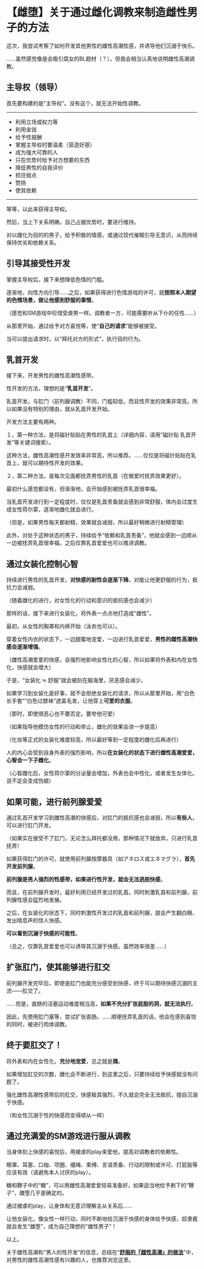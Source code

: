 # 【雌堕】关于通过雌化调教来制造雌性男子的方法 [​](#【雌堕】关于通过雌化调教来制造雌性男子的方法)

这次，我尝试考察了如何开发其他男性的雌性高潮性感，并诱导他们沉溺于快乐。

……虽然感觉像是会吸引腐女的BL题材（？），但我会相当认真地说明雌性高潮调教。

## 主导权（领导） [​](#主导权-领导)

首先要构建的是“主导权”。没有这个，就无法开始性调教。

* * *

+   利用立场或权力等
+   利用金钱
+   给予性报酬
+   掌握主导权时要温柔（营造好感）
+   成为强大可靠的人
+   只在优势时给予对方想要的东西
+   降低男性的自我评价
+   抓住弱点
+   赞扬
+   使其依赖

* * *

等等，以此来获得主导权。

然后，当上下关系明确，自己占据优势时，要进行维持。

对以雌化为目的的男子，给予积极的情感，或通过现代催眠引导无意识，从而持续保持优劣和依赖关系。

## 引导其接受性开发 [​](#引导其接受性开发)

掌握主导权后，接下来想降低色情的门槛。

逐渐地，向性方向引导……之后，如果获得进行色情游戏的许可，就**按照本人期望的色情场景，做让他感到舒服的事情**。

（感觉和SM游戏中珍惜受虐男一样。调教者一方，可能需要听从下仆的任性……）

从那里开始，通过给予对方喜悦等，使“**自己的请求**”能够被接受。

当可以提出请求时，以“拜托对方的形式”，执行目的行为。

## 乳首开发 [​](#乳首开发)

接下来，开发男性的雌性高潮性感带。

性开发的方法，理想的是“**乳首开发**”。

乳首开发，与肛门（前列腺调教）不同，门槛较低，而且性开发的效果非常高，所以如果没有特别的理由，就从乳首开发开始。

开发方法主要有两种。

１，第一种方法，是将磁针贴贴在男性的乳首上（详细内容，请用“磁针贴 乳首开发”等关键词搜索）。

这种方法，雌性高潮性感开发效率非常高，所以推荐。……仅仅是将磁针贴贴在乳首上，就可以期待性开发的效果。

２，第二种方法，是每次见面都抚弄男性的乳首（在做爱时抚弄效果更好）。

最初什么感觉都没有，但渐渐地，会开始感到被抚弄乳首很幸福。

当乳首开发进行到一定程度时，仅仅是乳首责备就会感到非常舒服，体内会过度生成女性荷尔蒙，逐渐地雌化就会进行。

（但是，如果男性每天都射精，效果就会减弱，所以最好稍微进行射精管理）

此外，对处于这种状态的男子，持续给予“依赖和乳首责备”，他就会感到一边顺从一边被抚弄乳首很幸福，之后仅靠乳首爱爱也可以推进调教。

## 通过女装化控制心智 [​](#通过女装化控制心智)

持续进行男性的乳首开发，**对快感的耐性会逐渐下降**，对能让他更舒服的行为，抵抗力会减弱。

（随着雌化的进行，对女性化的行动和意识的抵抗感也会减少）

那样的话，接下来进行女装化，将外表一点点地打造成“雌性”。

最初，从女性的胸罩和内裤开始（泳衣也可以）。

穿着女性内衣的状态下，一边甜蜜地宠爱，一边进行乳首爱爱，**男性的雌性高潮快感会逐渐增强**。

（雌性高潮爱爱的快感，会强烈地影响女性化的心智，所以如果将外表和内在女性化，快感就会增大）

于是，“女装化 ≒ 舒服”就会被刻在脑海里，厌恶感会减少。

如果学习到女装化是好事，就不会拒绝女装化的请求，所以从那里开始，用“白色长手套”“白色过膝袜”遮盖毛发，让他穿上**可爱的衣服**。

（那时，即使很恶心也不要否定。要夸他可爱）

（如果指导他模仿女性的行动和举止，雌化的效果会进一步提高）

（化妆等正式的女装化难度较高，所以最好等到一定程度的雌化后再进行）

人的内心会受到自身外表的强烈影响，所以**在女装化的状态下进行雌性高潮爱爱，心智会一下子雌化**。

（心智雌化后，女性荷尔蒙的分泌量会增加，外表也会中性化，或者发生女体化。说不定会变成伪娘）

## 如果可能，进行前列腺爱爱 [​](#如果可能-进行前列腺爱爱)

通过乳首开发学习到雌性高潮的快感后，对肛门的抵抗感也会减弱，所以**有些人**，可以进行肛门开发。

（如果实在接受不了肛门，无论怎么拜托都没用，那种情况下就放弃，只进行乳首抚弄）

如果获得肛门的许可，就使用前列腺按摩器具（如アネロス或エネマグラ），**首先开发前列腺**。

**前列腺是男人强烈的性感带，如果进行性开发，就会无法逃脱快感**。

而且，在前列腺开发时，最好利用已经开发过的乳首。同时刺激乳首和前列腺，前列腺性感会猛烈地发展。

之后，在女装化的状态下，同时刺激性开发过的乳首和前列腺，就会产生翻白眼、发出喘息声的惊人快感。

**可以看到沉溺于快感的可能性**。

（总之，仅靠乳首爱爱也可以诱导其沉溺于快感。虽然效率很差……）

## 扩张肛门，使其能够进行肛交 [​](#扩张肛门-使其能够进行肛交)

前列腺开发完毕后，即使是肛门也能充分感受到快感，终于可以期待快感沉溺的主流——肛交了。

……但是，直肠的活塞运动难度相当高，**如果不充分扩张屁股的洞，就无法执行**。

因此，先使用肛门塞等，尝试扩张直肠。……顺便抚弄乳首的话，他会在感到喜悦的同时，被进行肉体调教。

## 终于要肛交了！ [​](#终于要肛交了)

将外表和内在女性化，**充分地宠爱**，总之就是**捅**。

如果增加肛交的次数，雌化会不断进行，到这里之后，只要持续给予快感就没有问题了。

强化雌性高潮性感带后的肛交，快感极其强烈，不久就会完全无法抵抗，擅自沉溺于快感。

（和女性沉溺于性的快感而变得顺从一样）

## 通过充满爱的SM游戏进行服从调教 [​](#通过充满爱的sm游戏进行服从调教)

当身体刻上快感的喜悦后，用被虐的play来爱他，提高对调教者的依赖性。

眼罩、耳塞、口枷、项圈、缰绳、束缚、言语责备、行动的限制或许可、打屁股等应该有效（请避免本人讨厌的play）。

糖和鞭子中的“糖”，可以用雌性高潮爱爱轻易准备好，如果适当地给予剩下的“鞭子”，雌堕几乎是确定的。

通过被虐的play，让身体和无意识理解主从关系后……

让他女装化，像女性一样行动，同时不断地给沉溺于快感的身体给予快感，奴隶酱就会发生“雌堕”，成为自己理想的“雌性男子”！

以上。

关于雌性高潮和“男人的性开发”的信息，总结在“**[舒服的『雌性高潮』的做法](https://web.archive.org/web/20190909075720/http://adlib1.net/ws2/momonavi/page-list-7)**”中，对男性的雌性高潮性感有兴趣的人，也推荐浏览这里。